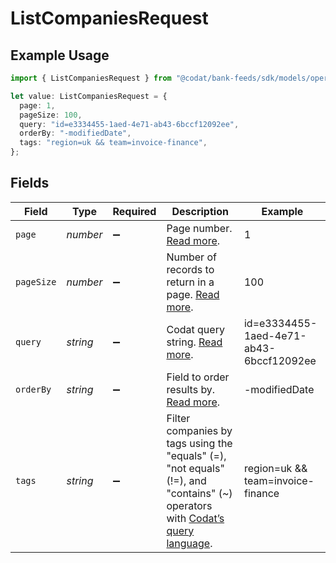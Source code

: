 # ListCompaniesRequest

## Example Usage

```typescript
import { ListCompaniesRequest } from "@codat/bank-feeds/sdk/models/operations";

let value: ListCompaniesRequest = {
  page: 1,
  pageSize: 100,
  query: "id=e3334455-1aed-4e71-ab43-6bccf12092ee",
  orderBy: "-modifiedDate",
  tags: "region=uk && team=invoice-finance",
};
```

## Fields

| Field                                                                                                                                                                         | Type                                                                                                                                                                          | Required                                                                                                                                                                      | Description                                                                                                                                                                   | Example                                                                                                                                                                       |
| ----------------------------------------------------------------------------------------------------------------------------------------------------------------------------- | ----------------------------------------------------------------------------------------------------------------------------------------------------------------------------- | ----------------------------------------------------------------------------------------------------------------------------------------------------------------------------- | ----------------------------------------------------------------------------------------------------------------------------------------------------------------------------- | ----------------------------------------------------------------------------------------------------------------------------------------------------------------------------- |
| `page`                                                                                                                                                                        | *number*                                                                                                                                                                      | :heavy_minus_sign:                                                                                                                                                            | Page number. [Read more](https://docs.codat.io/using-the-api/paging).                                                                                                         | 1                                                                                                                                                                             |
| `pageSize`                                                                                                                                                                    | *number*                                                                                                                                                                      | :heavy_minus_sign:                                                                                                                                                            | Number of records to return in a page. [Read more](https://docs.codat.io/using-the-api/paging).                                                                               | 100                                                                                                                                                                           |
| `query`                                                                                                                                                                       | *string*                                                                                                                                                                      | :heavy_minus_sign:                                                                                                                                                            | Codat query string. [Read more](https://docs.codat.io/using-the-api/querying).                                                                                                | id=e3334455-1aed-4e71-ab43-6bccf12092ee                                                                                                                                       |
| `orderBy`                                                                                                                                                                     | *string*                                                                                                                                                                      | :heavy_minus_sign:                                                                                                                                                            | Field to order results by. [Read more](https://docs.codat.io/using-the-api/ordering-results).                                                                                 | -modifiedDate                                                                                                                                                                 |
| `tags`                                                                                                                                                                        | *string*                                                                                                                                                                      | :heavy_minus_sign:                                                                                                                                                            | Filter companies by tags using the "equals" (=), "not equals" (!=), and "contains" (~) operators with [Codat’s query language](https://docs.codat.io/using-the-api/querying). | region=uk && team=invoice-finance                                                                                                                                             |